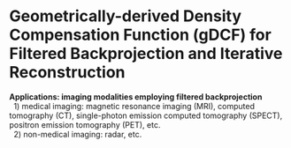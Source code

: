 # Geometrically-derived Density Compensation Function (gDCF) for Filtered Backprojection and Iterative Reconstruction
**Applications: imaging modalities employing filtered backprojection**
<br/>&nbsp;&nbsp;1) medical imaging: magnetic resonance imaging (MRI), computed tomography (CT), single-photon emission computed tomography (SPECT), positron emission tomography (PET), etc.
<br/>&nbsp;&nbsp;2) non-medical imaging: radar, etc.
